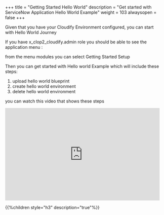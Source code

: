 +++
title = "Getting Started Hello World"
description = "Get started with ServiceNow Application Hello World Example"
weight = 103
alwaysopen = false
+++

Given that you have your Cloudify Environment configured, you can start with Hello World Journey

If you have x_clop2_cloudify.admin role you should be able to see the application menu :

from the menu modules you can select Getting Started Setup

Then you can get started with Hello world Example which will include these steps:

1. upload hello world blueprint
2. create hello world environment
3. delete hello world environment

you can watch this video that shows these steps

<iframe src="https://drive.google.com/file/d/1FfHHF_m03gxH10f6b7-rFpQWxgbYKd4T/view" width="500" height="300" frameborder="0" allow="autoplay; fullscreen" allowfullscreen></iframe>


{{%children style="h3" description="true"%}}
